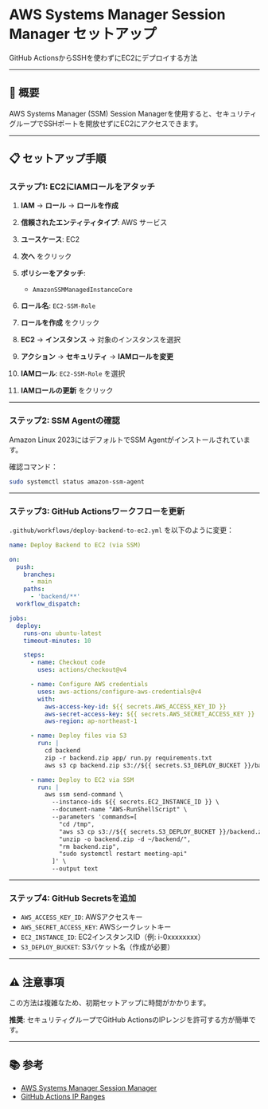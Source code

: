 # AWS Systems Manager Session Manager セットアップ

GitHub ActionsからSSHを使わずにEC2にデプロイする方法

---

## 🎯 概要

AWS Systems Manager (SSM) Session Managerを使用すると、セキュリティグループでSSHポートを開放せずにEC2にアクセスできます。

---

## 📋 セットアップ手順

### ステップ1: EC2にIAMロールをアタッチ

1. **IAM** → **ロール** → **ロールを作成**

2. **信頼されたエンティティタイプ**: AWS サービス
3. **ユースケース**: EC2
4. **次へ** をクリック

5. **ポリシーをアタッチ**:
   - `AmazonSSMManagedInstanceCore`

6. **ロール名**: `EC2-SSM-Role`
7. **ロールを作成** をクリック

8. **EC2** → **インスタンス** → 対象のインスタンスを選択
9. **アクション** → **セキュリティ** → **IAMロールを変更**
10. **IAMロール**: `EC2-SSM-Role` を選択
11. **IAMロールの更新** をクリック

---

### ステップ2: SSM Agentの確認

Amazon Linux 2023にはデフォルトでSSM Agentがインストールされています。

確認コマンド：

```bash
sudo systemctl status amazon-ssm-agent
```

---

### ステップ3: GitHub Actionsワークフローを更新

`.github/workflows/deploy-backend-to-ec2.yml` を以下のように変更：

```yaml
name: Deploy Backend to EC2 (via SSM)

on:
  push:
    branches:
      - main
    paths:
      - 'backend/**'
  workflow_dispatch:

jobs:
  deploy:
    runs-on: ubuntu-latest
    timeout-minutes: 10

    steps:
      - name: Checkout code
        uses: actions/checkout@v4

      - name: Configure AWS credentials
        uses: aws-actions/configure-aws-credentials@v4
        with:
          aws-access-key-id: ${{ secrets.AWS_ACCESS_KEY_ID }}
          aws-secret-access-key: ${{ secrets.AWS_SECRET_ACCESS_KEY }}
          aws-region: ap-northeast-1

      - name: Deploy files via S3
        run: |
          cd backend
          zip -r backend.zip app/ run.py requirements.txt
          aws s3 cp backend.zip s3://${{ secrets.S3_DEPLOY_BUCKET }}/backend.zip

      - name: Deploy to EC2 via SSM
        run: |
          aws ssm send-command \
            --instance-ids ${{ secrets.EC2_INSTANCE_ID }} \
            --document-name "AWS-RunShellScript" \
            --parameters 'commands=[
              "cd /tmp",
              "aws s3 cp s3://${{ secrets.S3_DEPLOY_BUCKET }}/backend.zip .",
              "unzip -o backend.zip -d ~/backend/",
              "rm backend.zip",
              "sudo systemctl restart meeting-api"
            ]' \
            --output text
```

---

### ステップ4: GitHub Secretsを追加

- `AWS_ACCESS_KEY_ID`: AWSアクセスキー
- `AWS_SECRET_ACCESS_KEY`: AWSシークレットキー
- `EC2_INSTANCE_ID`: EC2インスタンスID（例: i-0xxxxxxxx）
- `S3_DEPLOY_BUCKET`: S3バケット名（作成が必要）

---

## ⚠️ 注意事項

この方法は複雑なため、初期セットアップに時間がかかります。

**推奨**: セキュリティグループでGitHub ActionsのIPレンジを許可する方が簡単です。

---

## 📚 参考

- [AWS Systems Manager Session Manager](https://docs.aws.amazon.com/systems-manager/latest/userguide/session-manager.html)
- [GitHub Actions IP Ranges](https://api.github.com/meta)

